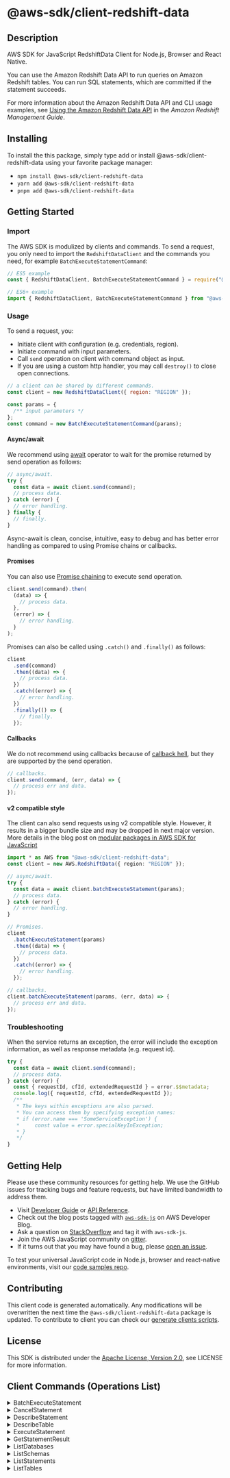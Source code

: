 <!-- generated file, do not edit directly -->

# @aws-sdk/client-redshift-data

## Description

AWS SDK for JavaScript RedshiftData Client for Node.js, Browser and React Native.

<p>You can use the Amazon Redshift Data API to run queries on Amazon Redshift tables. You
can run SQL statements, which are committed if the statement succeeds. </p>
<p>For more information about the Amazon Redshift Data API and CLI usage examples, see
<a href="https://docs.aws.amazon.com/redshift/latest/mgmt/data-api.html">Using the Amazon Redshift Data API</a> in the
<i>Amazon Redshift Management Guide</i>. </p>

## Installing

To install the this package, simply type add or install @aws-sdk/client-redshift-data
using your favorite package manager:

- `npm install @aws-sdk/client-redshift-data`
- `yarn add @aws-sdk/client-redshift-data`
- `pnpm add @aws-sdk/client-redshift-data`

## Getting Started

### Import

The AWS SDK is modulized by clients and commands.
To send a request, you only need to import the `RedshiftDataClient` and
the commands you need, for example `BatchExecuteStatementCommand`:

```js
// ES5 example
const { RedshiftDataClient, BatchExecuteStatementCommand } = require("@aws-sdk/client-redshift-data");
```

```ts
// ES6+ example
import { RedshiftDataClient, BatchExecuteStatementCommand } from "@aws-sdk/client-redshift-data";
```

### Usage

To send a request, you:

- Initiate client with configuration (e.g. credentials, region).
- Initiate command with input parameters.
- Call `send` operation on client with command object as input.
- If you are using a custom http handler, you may call `destroy()` to close open connections.

```js
// a client can be shared by different commands.
const client = new RedshiftDataClient({ region: "REGION" });

const params = {
  /** input parameters */
};
const command = new BatchExecuteStatementCommand(params);
```

#### Async/await

We recommend using [await](https://developer.mozilla.org/en-US/docs/Web/JavaScript/Reference/Operators/await)
operator to wait for the promise returned by send operation as follows:

```js
// async/await.
try {
  const data = await client.send(command);
  // process data.
} catch (error) {
  // error handling.
} finally {
  // finally.
}
```

Async-await is clean, concise, intuitive, easy to debug and has better error handling
as compared to using Promise chains or callbacks.

#### Promises

You can also use [Promise chaining](https://developer.mozilla.org/en-US/docs/Web/JavaScript/Guide/Using_promises#chaining)
to execute send operation.

```js
client.send(command).then(
  (data) => {
    // process data.
  },
  (error) => {
    // error handling.
  }
);
```

Promises can also be called using `.catch()` and `.finally()` as follows:

```js
client
  .send(command)
  .then((data) => {
    // process data.
  })
  .catch((error) => {
    // error handling.
  })
  .finally(() => {
    // finally.
  });
```

#### Callbacks

We do not recommend using callbacks because of [callback hell](http://callbackhell.com/),
but they are supported by the send operation.

```js
// callbacks.
client.send(command, (err, data) => {
  // process err and data.
});
```

#### v2 compatible style

The client can also send requests using v2 compatible style.
However, it results in a bigger bundle size and may be dropped in next major version. More details in the blog post
on [modular packages in AWS SDK for JavaScript](https://aws.amazon.com/blogs/developer/modular-packages-in-aws-sdk-for-javascript/)

```ts
import * as AWS from "@aws-sdk/client-redshift-data";
const client = new AWS.RedshiftData({ region: "REGION" });

// async/await.
try {
  const data = await client.batchExecuteStatement(params);
  // process data.
} catch (error) {
  // error handling.
}

// Promises.
client
  .batchExecuteStatement(params)
  .then((data) => {
    // process data.
  })
  .catch((error) => {
    // error handling.
  });

// callbacks.
client.batchExecuteStatement(params, (err, data) => {
  // process err and data.
});
```

### Troubleshooting

When the service returns an exception, the error will include the exception information,
as well as response metadata (e.g. request id).

```js
try {
  const data = await client.send(command);
  // process data.
} catch (error) {
  const { requestId, cfId, extendedRequestId } = error.$$metadata;
  console.log({ requestId, cfId, extendedRequestId });
  /**
   * The keys within exceptions are also parsed.
   * You can access them by specifying exception names:
   * if (error.name === 'SomeServiceException') {
   *     const value = error.specialKeyInException;
   * }
   */
}
```

## Getting Help

Please use these community resources for getting help.
We use the GitHub issues for tracking bugs and feature requests, but have limited bandwidth to address them.

- Visit [Developer Guide](https://docs.aws.amazon.com/sdk-for-javascript/v3/developer-guide/welcome.html)
  or [API Reference](https://docs.aws.amazon.com/AWSJavaScriptSDK/v3/latest/index.html).
- Check out the blog posts tagged with [`aws-sdk-js`](https://aws.amazon.com/blogs/developer/tag/aws-sdk-js/)
  on AWS Developer Blog.
- Ask a question on [StackOverflow](https://stackoverflow.com/questions/tagged/aws-sdk-js) and tag it with `aws-sdk-js`.
- Join the AWS JavaScript community on [gitter](https://gitter.im/aws/aws-sdk-js-v3).
- If it turns out that you may have found a bug, please [open an issue](https://github.com/aws/aws-sdk-js-v3/issues/new/choose).

To test your universal JavaScript code in Node.js, browser and react-native environments,
visit our [code samples repo](https://github.com/aws-samples/aws-sdk-js-tests).

## Contributing

This client code is generated automatically. Any modifications will be overwritten the next time the `@aws-sdk/client-redshift-data` package is updated.
To contribute to client you can check our [generate clients scripts](https://github.com/aws/aws-sdk-js-v3/tree/main/scripts/generate-clients).

## License

This SDK is distributed under the
[Apache License, Version 2.0](http://www.apache.org/licenses/LICENSE-2.0),
see LICENSE for more information.

## Client Commands (Operations List)

<details>
<summary>
BatchExecuteStatement
</summary>

[Command API Reference](https://docs.aws.amazon.com/AWSJavaScriptSDK/v3/latest/clients/client-redshift-data/classes/batchexecutestatementcommand.html) / [Input](https://docs.aws.amazon.com/AWSJavaScriptSDK/v3/latest/clients/client-redshift-data/interfaces/batchexecutestatementcommandinput.html) / [Output](https://docs.aws.amazon.com/AWSJavaScriptSDK/v3/latest/clients/client-redshift-data/interfaces/batchexecutestatementcommandoutput.html)

</details>
<details>
<summary>
CancelStatement
</summary>

[Command API Reference](https://docs.aws.amazon.com/AWSJavaScriptSDK/v3/latest/clients/client-redshift-data/classes/cancelstatementcommand.html) / [Input](https://docs.aws.amazon.com/AWSJavaScriptSDK/v3/latest/clients/client-redshift-data/interfaces/cancelstatementcommandinput.html) / [Output](https://docs.aws.amazon.com/AWSJavaScriptSDK/v3/latest/clients/client-redshift-data/interfaces/cancelstatementcommandoutput.html)

</details>
<details>
<summary>
DescribeStatement
</summary>

[Command API Reference](https://docs.aws.amazon.com/AWSJavaScriptSDK/v3/latest/clients/client-redshift-data/classes/describestatementcommand.html) / [Input](https://docs.aws.amazon.com/AWSJavaScriptSDK/v3/latest/clients/client-redshift-data/interfaces/describestatementcommandinput.html) / [Output](https://docs.aws.amazon.com/AWSJavaScriptSDK/v3/latest/clients/client-redshift-data/interfaces/describestatementcommandoutput.html)

</details>
<details>
<summary>
DescribeTable
</summary>

[Command API Reference](https://docs.aws.amazon.com/AWSJavaScriptSDK/v3/latest/clients/client-redshift-data/classes/describetablecommand.html) / [Input](https://docs.aws.amazon.com/AWSJavaScriptSDK/v3/latest/clients/client-redshift-data/interfaces/describetablecommandinput.html) / [Output](https://docs.aws.amazon.com/AWSJavaScriptSDK/v3/latest/clients/client-redshift-data/interfaces/describetablecommandoutput.html)

</details>
<details>
<summary>
ExecuteStatement
</summary>

[Command API Reference](https://docs.aws.amazon.com/AWSJavaScriptSDK/v3/latest/clients/client-redshift-data/classes/executestatementcommand.html) / [Input](https://docs.aws.amazon.com/AWSJavaScriptSDK/v3/latest/clients/client-redshift-data/interfaces/executestatementcommandinput.html) / [Output](https://docs.aws.amazon.com/AWSJavaScriptSDK/v3/latest/clients/client-redshift-data/interfaces/executestatementcommandoutput.html)

</details>
<details>
<summary>
GetStatementResult
</summary>

[Command API Reference](https://docs.aws.amazon.com/AWSJavaScriptSDK/v3/latest/clients/client-redshift-data/classes/getstatementresultcommand.html) / [Input](https://docs.aws.amazon.com/AWSJavaScriptSDK/v3/latest/clients/client-redshift-data/interfaces/getstatementresultcommandinput.html) / [Output](https://docs.aws.amazon.com/AWSJavaScriptSDK/v3/latest/clients/client-redshift-data/interfaces/getstatementresultcommandoutput.html)

</details>
<details>
<summary>
ListDatabases
</summary>

[Command API Reference](https://docs.aws.amazon.com/AWSJavaScriptSDK/v3/latest/clients/client-redshift-data/classes/listdatabasescommand.html) / [Input](https://docs.aws.amazon.com/AWSJavaScriptSDK/v3/latest/clients/client-redshift-data/interfaces/listdatabasescommandinput.html) / [Output](https://docs.aws.amazon.com/AWSJavaScriptSDK/v3/latest/clients/client-redshift-data/interfaces/listdatabasescommandoutput.html)

</details>
<details>
<summary>
ListSchemas
</summary>

[Command API Reference](https://docs.aws.amazon.com/AWSJavaScriptSDK/v3/latest/clients/client-redshift-data/classes/listschemascommand.html) / [Input](https://docs.aws.amazon.com/AWSJavaScriptSDK/v3/latest/clients/client-redshift-data/interfaces/listschemascommandinput.html) / [Output](https://docs.aws.amazon.com/AWSJavaScriptSDK/v3/latest/clients/client-redshift-data/interfaces/listschemascommandoutput.html)

</details>
<details>
<summary>
ListStatements
</summary>

[Command API Reference](https://docs.aws.amazon.com/AWSJavaScriptSDK/v3/latest/clients/client-redshift-data/classes/liststatementscommand.html) / [Input](https://docs.aws.amazon.com/AWSJavaScriptSDK/v3/latest/clients/client-redshift-data/interfaces/liststatementscommandinput.html) / [Output](https://docs.aws.amazon.com/AWSJavaScriptSDK/v3/latest/clients/client-redshift-data/interfaces/liststatementscommandoutput.html)

</details>
<details>
<summary>
ListTables
</summary>

[Command API Reference](https://docs.aws.amazon.com/AWSJavaScriptSDK/v3/latest/clients/client-redshift-data/classes/listtablescommand.html) / [Input](https://docs.aws.amazon.com/AWSJavaScriptSDK/v3/latest/clients/client-redshift-data/interfaces/listtablescommandinput.html) / [Output](https://docs.aws.amazon.com/AWSJavaScriptSDK/v3/latest/clients/client-redshift-data/interfaces/listtablescommandoutput.html)

</details>
